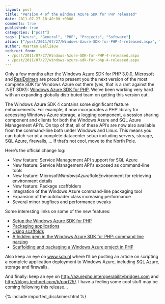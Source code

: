 ```yaml
---
layout: post
title: "Version 4 of the Windows Azure SDK for PHP released"
date: 2011-07-27 18:40:00 +0000
comments: true
published: true
categories: ["post"]
tags: ["Azure", "General", "PHP", "Projects", "Software"]
alias: ["/post/2011/07/27/Windows-Azure-SDK-for-PHP-4-released.aspx", "/post/2011/07/27/windows-azure-sdk-for-php-4-released.aspx"]
author: Maarten Balliauw
redirect_from:
 - /post/2011/07/27/Windows-Azure-SDK-for-PHP-4-released.aspx
 - /post/2011/07/27/windows-azure-sdk-for-php-4-released.aspx
---
```

<p>Only a few months after the Windows Azure SDK for PHP 3.0.0, <a href="http://www.microsoft.com" target="_blank">Microsoft</a> and <a href="http://www.realdolmen.com" target="_blank">RealDolmen</a> are proud to present you the next version of the most complete SDK for Windows Azure out there (yes, that is a rant against the .NET SDK!): <a href="http://phpazure.codeplex.com/releases/view/70688" target="_blank">Windows Azure SDK for PHP</a>.&nbsp;We&rsquo;ve been working very hard with an expanding globally distributed team on getting this version out.</p>
<p>The Windows Azure SDK 4 contains some significant feature enhancements. For example, it now incorporates a PHP library for accessing Windows Azure storage, a logging component, a session sharing component and clients for both the Windows Azure and SQL Azure Management API&rsquo;s. On top of that, all of these API&rsquo;s are now also available from the command-line both under Windows and Linux. This means you can batch-script a complete datacenter setup including servers, storage, SQL Azure, firewalls, &hellip; If that&rsquo;s not cool, move to the North Pole.</p>
<p>Here&rsquo;s the official change log:</p>
<ul>
<li>New feature: Service Management API support for SQL Azure </li>
<li>New feature: Service Management API's exposed as command-line tools </li>
<li>New feature: Microsoft<em>WindowsAzure</em>RoleEnvironment for retrieving environment details </li>
<li>New feature: Package scaffolders </li>
<li>Integration of the Windows Azure command-line packaging tool </li>
<li>Expansion of the autoloader class increasing performance </li>
<li>Several minor bugfixes and performance tweaks</li>
</ul>
<p>Some interesting links on some of the new features:</p>
<ul>
<li><a href="http://azurephp.interoperabilitybridges.com/articles/setup-the-windows-azure-sdk-for-php">Setup the Windows Azure SDK for PHP</a></li>
<li><a href="http://azurephp.interoperabilitybridges.com/articles/packaging-applications">Packaging applications</a></li>
<li><a href="http://azurephp.interoperabilitybridges.com/articles/using-scaffolds">Using scaffolds</a></li>
<li><a href="/post/2011/07/11/A-hidden-gem-in-the-Windows-Azure-SDK-for-PHP-command-line-parsing.aspx">A hidden gem in the Windows Azure SDK for PHP: command line parsing</a></li>
<li><a href="/post/2011/05/30/Scaffolding-and-packaging-a-Windows-Azure-project-in-PHP.aspx">Scaffolding and packaging a Windows Azure project in PHP</a></li>
</ul>
<p>Also keep an eye on <a href="http://www.sdn.nl">www.sdn.nl</a> where I&rsquo;ll be posting an article on scripting a complete application deployment to Windows Azure, including SQL Azure, storage and firewalls.</p>
<p>And finally: keep an eye on <a title="http://azurephp.interoperabilitybridges.com" href="http://azurephp.interoperabilitybridges.com">http://azurephp.interoperabilitybridges.com</a>&nbsp;and <a href="http://blogs.technet.com/b/port25/">http://blogs.technet.com/b/port25/</a>. I have a feeling some cool stuff may be coming following this release...</p>
{% include imported_disclaimer.html %}

